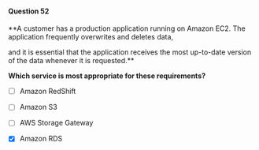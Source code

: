#### Question  52


**A customer has a production application running on Amazon EC2. The application frequently overwrites and deletes data,

and it is essential that the application receives the most up-to-date version of the data whenever it is requested.**


**Which service is most appropriate for these requirements?**


- [ ] Amazon RedShift


- [ ] Amazon S3


- [ ] AWS Storage Gateway


- [x] Amazon RDS

